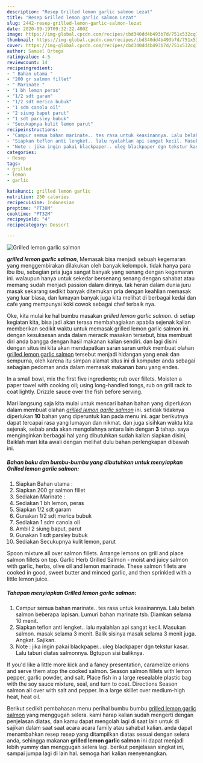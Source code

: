```yaml
---
description: "Resep Grilled lemon garlic salmon Lezat"
title: "Resep Grilled lemon garlic salmon Lezat"
slug: 2442-resep-grilled-lemon-garlic-salmon-lezat
date: 2020-09-19T09:32:22.400Z
image: https://img-global.cpcdn.com/recipes/cbd340dd4b493b7d/751x532cq70/grilled-lemon-garlic-salmon-foto-resep-utama.jpg
thumbnail: https://img-global.cpcdn.com/recipes/cbd340dd4b493b7d/751x532cq70/grilled-lemon-garlic-salmon-foto-resep-utama.jpg
cover: https://img-global.cpcdn.com/recipes/cbd340dd4b493b7d/751x532cq70/grilled-lemon-garlic-salmon-foto-resep-utama.jpg
author: Samuel Ortega
ratingvalue: 4.5
reviewcount: 14
recipeingredient:
- " Bahan utama "
- "200 gr salmon fillet"
- " Marinate "
- "1 bh lemon peras"
- "1/2 sdt garam"
- "1/2 sdt merica bubuk"
- "1 sdm canola oil"
- "2 siung baput parut"
- "1 sdt parsley bubuk"
- "Secukupnya kulit lemon parut"
recipeinstructions:
- "Campur semua bahan marinate.. tes rasa untuk keasinannya. Lalu belah salmon beberapa lapisan. Lumuri bahan marinate tsb. Diamkan selama 10 menit."
- "Siapkan teflon anti lengket.. lalu nyalahlan api sangat kecil. Masukan salmon. masak selama 3 menit. Balik sisinya masak selama 3 menit juga. Angkat. Sajikan."
- "Note : jika ingin pakai blackpaper.. uleg blackpaper dgn tekstur kasar. Lalu taburi diatas salmonnya. Bgtupun sisi baliknya."
categories:
- Resep
tags:
- grilled
- lemon
- garlic

katakunci: grilled lemon garlic 
nutrition: 250 calories
recipecuisine: Indonesian
preptime: "PT38M"
cooktime: "PT32M"
recipeyield: "4"
recipecategory: Dessert

---
```



![Grilled lemon garlic salmon](https://img-global.cpcdn.com/recipes/cbd340dd4b493b7d/751x532cq70/grilled-lemon-garlic-salmon-foto-resep-utama.jpg)

<b><i>grilled lemon garlic salmon</i></b>, Memasak bisa menjadi sebuah kegemaran yang menggembirakan dilakukan oleh banyak kelompok. tidak hanya para ibu ibu, sebagian pria juga sangat banyak yang senang dengan kegemaran ini. walaupun hanya untuk sekedar bersenang senang dengan sahabat atau memang sudah menjadi passion dalam dirinya. tak heran dalam dunia juru masak sekarang sedikit banyak ditemukan pria dengan keahlian memasak yang luar biasa, dan lumayan banyak juga kita melihat di berbagai kedai dan cafe yang mempunyai koki cowok sebagai chef terbaik nya.

Oke, kita mulai ke hal bumbu masakan <i>grilled lemon garlic salmon</i>. di setiap kegiatan kita, bisa jadi akan terasa membahagiakan apabila sejenak kalian memberikan sedikit waktu untuk memasak grilled lemon garlic salmon ini. dengan kesuksesan anda dalam meracik masakan tersebut, bisa membuat diri anda bangga dengan hasil makanan kalian sendiri. dan lagi disini dengan situs ini kita akan mendapatkan saran saran untuk membuat olahan <u>grilled lemon garlic salmon</u> tersebut menjadi hidangan yang enak dan sempurna, oleh karena itu simpan alamat situs ini di komputer anda sebagai sebagian pedoman anda dalam memasak makanan baru yang endes.

In a small bowl, mix the first five ingredients; rub over fillets. Moisten a paper towel with cooking oil; using long-handled tongs, rub on grill rack to coat lightly. Drizzle sauce over the fish before serving.


Mari langsung saja kita mulai untuk mencari bahan bahan yang diperlukan dalam membuat olahan <u><i>grilled lemon garlic salmon</i></u> ini. setidak tidaknya diperlukan <b>10</b> bahan yang diperuntuk kan pada menu ini. agar berikutnya dapat tercapai rasa yang lumayan dan nikmat. dan juga sisihkan waktu kita sejenak, sebab anda akan mengolahnya antara lain dengan <b>3</b> tahap. saya menginginkan berbagai hal yang dibutuhkan sudah kalian siapkan disini, Baiklah mari kita awali dengan melihat dulu bahan perlengkapan dibawah ini.

<!--inarticleads1-->

##### Bahan baku dan bumbu-bumbu yang dibutuhkan untuk menyiapkan Grilled lemon garlic salmon:

1. Siapkan  Bahan utama :
1. Siapkan 200 gr salmon fillet
1. Sediakan  Marinate :
1. Sediakan 1 bh lemon, peras
1. Siapkan 1/2 sdt garam
1. Gunakan 1/2 sdt merica bubuk
1. Sediakan 1 sdm canola oil
1. Ambil 2 siung baput, parut
1. Gunakan 1 sdt parsley bubuk
1. Sediakan Secukupnya kulit lemon, parut


Spoon mixture all over salmon fillets. Arrange lemons on grill and place salmon fillets on top. Garlic Herb Grilled Salmon - moist and juicy salmon with garlic, herbs, olive oil and lemon marinade. These salmon fillets are cooked in good, sweet butter and minced garlic, and then sprinkled with a little lemon juice. 

<!--inarticleads2-->

##### Tahapan menyiapkan Grilled lemon garlic salmon:

1. Campur semua bahan marinate.. tes rasa untuk keasinannya. Lalu belah salmon beberapa lapisan. Lumuri bahan marinate tsb. Diamkan selama 10 menit.
1. Siapkan teflon anti lengket.. lalu nyalahlan api sangat kecil. Masukan salmon. masak selama 3 menit. Balik sisinya masak selama 3 menit juga. Angkat. Sajikan.
1. Note : jika ingin pakai blackpaper.. uleg blackpaper dgn tekstur kasar. Lalu taburi diatas salmonnya. Bgtupun sisi baliknya.


If you&#39;d like a little more kick and a fancy presentation, caramelize onions and serve them atop the cooked salmon. Season salmon fillets with lemon pepper, garlic powder, and salt. Place fish in a large resealable plastic bag with the soy sauce mixture, seal, and turn to coat. Directions Season salmon all over with salt and pepper. In a large skillet over medium-high heat, heat oil. 

Berikut sedikit pembahasan menu perihal bumbu bumbu <u>grilled lemon garlic salmon</u> yang menggugah selera. kami harap kalian sudah mengerti dengan penjelasan diatas, dan kamu dapat mengolah lagi di saat lain untuk di sajikan dalam saat saat acara acara family atau sahabat kalian. anda dapat menambahkan resep resep yang ditampilkan diatas sesuai dengan selera anda, sehingga makanan <b>grilled lemon garlic salmon</b> ini dapat menjadi lebih yummy dan menggugah selera lagi. berikut penjelasan singkat ini, sampai jumpa lagi di lain hal. semoga hari kalian menyenangkan.
